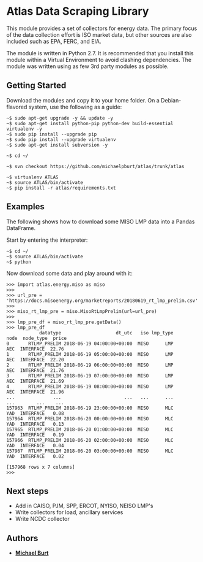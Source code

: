 # Atlas Data Scraping Library

This module provides a set of collectors for energy data. The primary focus of 
the data collection effort is ISO market data, but other sources are also 
included such as EPA, FERC, and EIA.

The module is written in Python 2.7. It is recommended that you install this 
module within a Virtual Environment to avoid clashing dependencies. The module 
was written using as few 3rd party modules as possible.

## Getting Started

Download the modules and copy it to your home folder. On a Debian-flavored 
system, use the following as a guide:
```
~$ sudo apt-get upgrade -y && update -y
~$ sudo apt-get install python-pip python-dev build-essential virtualenv -y
~$ sudo pip install --upgrade pip
~$ sudo pip install --upgrade virtualenv
~$ sudo apt-get install subversion -y

~$ cd ~/

~$ svn checkout https://github.com/michaelpburt/atlas/trunk/atlas

~$ virtualenv ATLAS
~$ source ATLAS/bin/activate
~$ pip install -r atlas/requirements.txt
```

## Examples

The following shows how to download some MISO LMP data into a Pandas DataFrame.

Start by entering the interpreter:
```
~$ cd ~/
~$ source ATLAS/bin/activate
~$ python
```
Now download some data and play around with it:

```
>>> import atlas.energy.miso as miso
>>> 
>>> url_pre = 'https://docs.misoenergy.org/marketreports/20180619_rt_lmp_prelim.csv'
>>> 
>>> miso_rt_lmp_pre = miso.MisoRtLmpPrelim(url=url_pre)
>>> 
>>> lmp_pre_df = miso_rt_lmp_pre.getData()
>>> lmp_pre_df
            datatype                    dt_utc   iso lmp_type         node  node_type  price
0       RTLMP_PRELIM 2018-06-19 04:00:00+00:00  MISO      LMP          AEC  INTERFACE  22.76
1       RTLMP_PRELIM 2018-06-19 05:00:00+00:00  MISO      LMP          AEC  INTERFACE  22.20
2       RTLMP_PRELIM 2018-06-19 06:00:00+00:00  MISO      LMP          AEC  INTERFACE  21.76
3       RTLMP_PRELIM 2018-06-19 07:00:00+00:00  MISO      LMP          AEC  INTERFACE  21.69
4       RTLMP_PRELIM 2018-06-19 08:00:00+00:00  MISO      LMP          AEC  INTERFACE  21.96
...              ...                       ...   ...      ...          ...        ...    ...
157963  RTLMP_PRELIM 2018-06-19 23:00:00+00:00  MISO      MLC          YAD  INTERFACE   0.08
157964  RTLMP_PRELIM 2018-06-20 00:00:00+00:00  MISO      MLC          YAD  INTERFACE   0.13
157965  RTLMP_PRELIM 2018-06-20 01:00:00+00:00  MISO      MLC          YAD  INTERFACE   0.19
157966  RTLMP_PRELIM 2018-06-20 02:00:00+00:00  MISO      MLC          YAD  INTERFACE   0.04
157967  RTLMP_PRELIM 2018-06-20 03:00:00+00:00  MISO      MLC          YAD  INTERFACE   0.02

[157968 rows x 7 columns]
>>> 
```

## Next steps

* Add in CAISO, PJM, SPP, ERCOT, NYISO, NEISO LMP's
* Write collectors for load, ancillary services
* Write NCDC collector

## Authors

* **[Michael Burt](http://mpburt.com/resume/)**
